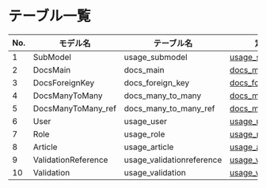 # テーブル一覧

| No. | モデル名 | テーブル名 | 定義ファイル |
|---|---|---|---|
| 1 | SubModel | usage_submodel | [usage_submodel](./tables/usage_submodel.md) |
| 2 | DocsMain | docs_main | [docs_main](./tables/docs_main.md) |
| 3 | DocsForeignKey | docs_foreign_key | [docs_foreign_key](./tables/docs_foreign_key.md) |
| 4 | DocsManyToMany | docs_many_to_many | [docs_many_to_many](./tables/docs_many_to_many.md) |
| 5 | DocsManyToMany_ref | docs_many_to_many_ref | [docs_many_to_many_ref](./tables/docs_many_to_many_ref.md) |
| 6 | User | usage_user | [usage_user](./tables/usage_user.md) |
| 7 | Role | usage_role | [usage_role](./tables/usage_role.md) |
| 8 | Article | usage_article | [usage_article](./tables/usage_article.md) |
| 9 | ValidationReference | usage_validationreference | [usage_validationreference](./tables/usage_validationreference.md) |
| 10 | Validation | usage_validation | [usage_validation](./tables/usage_validation.md) |
